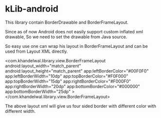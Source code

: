 kLib-android
============

This library contain BorderDrawable and BorderFrameLayout.

Since as of now Android does not easily support custom inflated xml drawable, So we need to set the drawable from Java source.

So easy use one can wrap his layout in BorderFrameLayout and can be used from Layout XML directly.

<com.khandelwal.library.view.BorderFrameLayout
        android:layout_width="match_parent"
        android:layout_height="match_parent"
        app:leftBorderColor="#00F0F0"
        app:leftBorderWidth="10dp"
        app:topBorderColor="#F0F000"
        app:topBorderWidth="15dp"
        app:rightBorderColor="#F000F0"
        app:rightBorderWidth="20dp"
        app:bottomBorderColor="#000000"
        app:bottomBorderWidth="25dp" >
    </com.khandelwal.library.view.BorderFrameLayout>

The above layout xml will give us four sided border with different color with different width.

